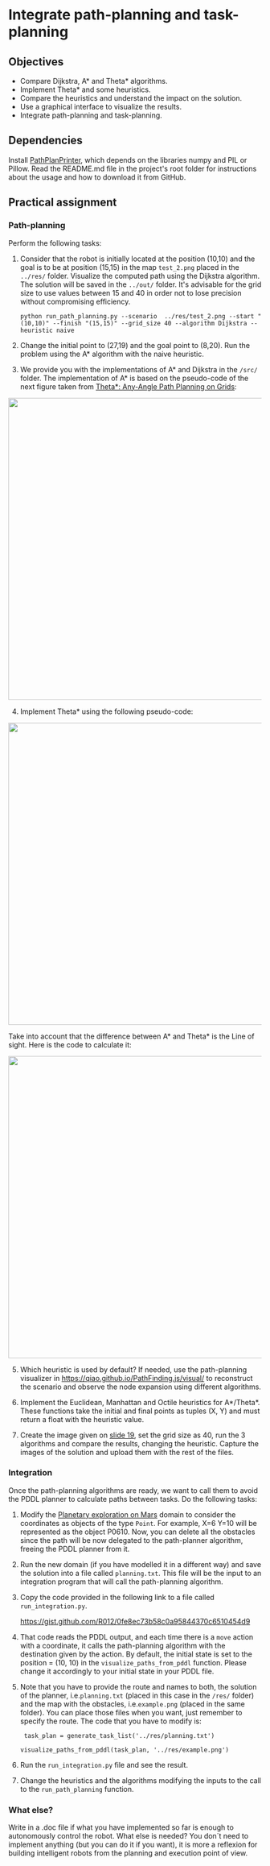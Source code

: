 # Integrate path-planning and task-planning

## Objectives

* Compare Dijkstra, A* and Theta* algorithms.
* Implement Theta* and some heuristics.
* Compare the heuristics and understand the impact on the solution.
* Use a graphical interface to visualize the results.
* Integrate path-planning and task-planning.


## Dependencies

Install [PathPlanPrinter](https://github.com/R012/PathPlanPrinter), which depends on the libraries numpy and PIL or Pillow. Read the README.md file in the project's root folder for instructions about the usage and how to download it from GitHub.


## Practical assignment

### Path-planning
Perform the following tasks:

1. Consider that the robot is initially located at the position (10,10) and the goal is to be at position (15,15) in the map `test_2.png` placed in the ```../res/``` folder. Visualize the computed path using the Dijkstra algorithm. The solution will be saved in the ```../out/``` folder. It's advisable for the grid size to use values between 15 and 40 in order not to lose precision without compromising efficiency.


   ```python run_path_planning.py --scenario  ../res/test_2.png --start "(10,10)" --finish "(15,15)" --grid_size 40 --algorithm Dijkstra --heuristic naive```

2. Change the initial point to  (27,19) and the goal point to (8,20). Run the problem using the A* algorithm with the naive heuristic.
   
3. We provide you with the implementations of A* and Dijkstra in the ```/src/``` folder. The implementation of A* is based on the  pseudo-code of the next figure taken from [Theta*: Any-Angle Path Planning on Grids](https://arxiv.org/pdf/1401.3843.pdf):

<img align="center" src="A*.png" width="600">

4. Implement Theta* using the following pseudo-code:

<img align="center" src="Theta*.png" width="600">

Take into account that the difference between A* and Theta* is the Line of sight. Here is the code to calculate it:

<img align="center" src="Lineofsight.png" width="600">

5. Which heuristic is used by default? If needed, use the path-planning visualizer in https://qiao.github.io/PathFinding.js/visual/ to reconstruct the scenario and observe the node expansion using different algorithms.

6. Implement the Euclidean, Manhattan and Octile heuristics for A*/Theta*. These functions take the initial and final points as tuples (X, Y) and must return a float with the heuristic value.

7. Create the image given on [slide 19](https://github.com/Malola2015/planningCourse/blob/master/robotics/pathplanning.pdf"), set the grid size as 40, run the 3 algorithms and compare the results, changing the heuristic. Capture the images of the solution and upload them with the rest of the files.

### Integration

Once the path-planning algorithms are ready, we want to call them to avoid the PDDL planner to calculate paths between tasks. Do the following tasks:

1. Modify the [Planetary exploration on Mars](https://github.com/Malola2015/planningCourse/blob/master/assignments/PlanetaryExploration.md) domain to consider the coordinates as objects of the type ```Point```. For example, X=6 Y=10 will be represented as the object P0610. Now, you can delete all the obstacles since the path will be now delegated to the path-planner algorithm, freeing the PDDL planner from it.

2. Run the new domain (if you have modelled it in a different way) and save the solution into a file called ```planning.txt```. This file will be the input to an integration program that will call the path-planning algorithm.

3. Copy the code provided in the following link to a file called ```run_integration.py```. 

   https://gist.github.com/R012/0fe8ec73b58c0a95844370c6510454d9

4. That code reads the PDDL output, and each time there is a ```move``` action with a coordinate, it calls the path-planning algorithm with the destination given by the action. By default, the initial state is set to the position = (10, 10) in the ```visualize_paths_from_pddl``` function. Please change it accordingly to your initial state in your PDDL file.

5. Note that you have to provide the route and names to both, the solution of the planner, i.e.```planning.txt``` (placed in this case in the ```/res/``` folder) and the map with the obstacles, i.e.```example.png``` (placed in the same folder). You can place those files when you want, just remember to specify the route. The code that you have to modify is:

    ``` task_plan = generate_task_list('../res/planning.txt')``` 

    ```visualize_paths_from_pddl(task_plan, '../res/example.png')``` 

5. Run the ```run_integration.py``` file and see the result. 

6. Change the heuristics and the algorithms modifying the inputs to the call to the ```run_path_planning``` function.


### What else?

Write in a .doc file if what you have implemented so far is enough to autonomously control the robot. What else is needed? You don´t need to implement anything (but you can do it if you want), it is more a reflexion for building intelligent robots from the planning and execution point of view.



